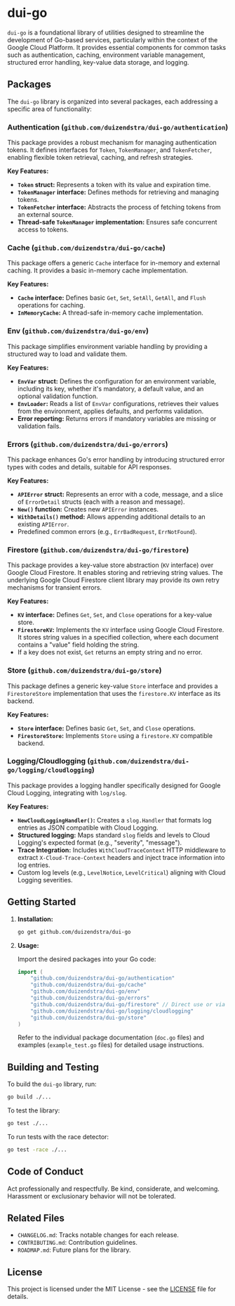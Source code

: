 # dui-go

`dui-go` is a foundational library of utilities designed to streamline the development of Go-based services, particularly within the context of the Google Cloud Platform. It provides essential components for common tasks such as authentication, caching, environment variable management, structured error handling, key-value data storage, and logging.

## Packages

The `dui-go` library is organized into several packages, each addressing a specific area of functionality:

### Authentication (`github.com/duizendstra/dui-go/authentication`)

This package provides a robust mechanism for managing authentication tokens. It defines interfaces for `Token`, `TokenManager`, and `TokenFetcher`, enabling flexible token retrieval, caching, and refresh strategies.

**Key Features:**

*   **`Token` struct:** Represents a token with its value and expiration time.
*   **`TokenManager` interface:** Defines methods for retrieving and managing tokens.
*   **`TokenFetcher` interface:** Abstracts the process of fetching tokens from an external source.
*   **Thread-safe `TokenManager` implementation:** Ensures safe concurrent access to tokens.

### Cache (`github.com/duizendstra/dui-go/cache`)

This package offers a generic `Cache` interface for in-memory and external caching. It provides a basic in-memory cache implementation.

**Key Features:**

*   **`Cache` interface:** Defines basic `Get`, `Set`, `SetAll`, `GetAll`, and `Flush` operations for caching.
*   **`InMemoryCache`:** A thread-safe in-memory cache implementation.

### Env (`github.com/duizendstra/dui-go/env`)

This package simplifies environment variable handling by providing a structured way to load and validate them.

**Key Features:**

*   **`EnvVar` struct:** Defines the configuration for an environment variable, including its key, whether it's mandatory, a default value, and an optional validation function.
*   **`EnvLoader`:** Reads a list of `EnvVar` configurations, retrieves their values from the environment, applies defaults, and performs validation.
*   **Error reporting:** Returns errors if mandatory variables are missing or validation fails.

### Errors (`github.com/duizendstra/dui-go/errors`)

This package enhances Go's error handling by introducing structured error types with codes and details, suitable for API responses.

**Key Features:**

*   **`APIError` struct:** Represents an error with a code, message, and a slice of `ErrorDetail` structs (each with a reason and message).
*   **`New()` function:** Creates new `APIError` instances.
*   **`WithDetails()` method:** Allows appending additional details to an existing `APIError`.
*   Predefined common errors (e.g., `ErrBadRequest`, `ErrNotFound`).

### Firestore (`github.com/duizendstra/dui-go/firestore`)

This package provides a key-value store abstraction (`KV` interface) over Google Cloud Firestore. It enables storing and retrieving string values. The underlying Google Cloud Firestore client library may provide its own retry mechanisms for transient errors.

**Key Features:**

*   **`KV` interface:** Defines `Get`, `Set`, and `Close` operations for a key-value store.
*   **`FirestoreKV`:** Implements the `KV` interface using Google Cloud Firestore. It stores string values in a specified collection, where each document contains a "value" field holding the string.
*   If a key does not exist, `Get` returns an empty string and no error.

### Store (`github.com/duizendstra/dui-go/store`)

This package defines a generic key-value `Store` interface and provides a `FirestoreStore` implementation that uses the `firestore.KV` interface as its backend.

**Key Features:**

*   **`Store` interface:** Defines basic `Get`, `Set`, and `Close` operations.
*   **`FirestoreStore`:** Implements `Store` using a `firestore.KV` compatible backend.

### Logging/Cloudlogging (`github.com/duizendstra/dui-go/logging/cloudlogging`)

This package provides a logging handler specifically designed for Google Cloud Logging, integrating with `log/slog`.

**Key Features:**

*   **`NewCloudLoggingHandler()`:** Creates a `slog.Handler` that formats log entries as JSON compatible with Cloud Logging.
*   **Structured logging:** Maps standard `slog` fields and levels to Cloud Logging's expected format (e.g., "severity", "message").
*   **Trace Integration:** Includes `WithCloudTraceContext` HTTP middleware to extract `X-Cloud-Trace-Context` headers and inject trace information into log entries.
*   Custom log levels (e.g., `LevelNotice`, `LevelCritical`) aligning with Cloud Logging severities.

## Getting Started

1.  **Installation:**

    ```bash
    go get github.com/duizendstra/dui-go
    ```

2.  **Usage:**

    Import the desired packages into your Go code:

    ```go
    import (
        "github.com/duizendstra/dui-go/authentication"
        "github.com/duizendstra/dui-go/cache"
        "github.com/duizendstra/dui-go/env"
        "github.com/duizendstra/dui-go/errors"
        "github.com/duizendstra/dui-go/firestore" // Direct use or via store
        "github.com/duizendstra/dui-go/logging/cloudlogging"
        "github.com/duizendstra/dui-go/store"
    )
    ```

    Refer to the individual package documentation (`doc.go` files) and examples (`example_test.go` files) for detailed usage instructions.

## Building and Testing

To build the `dui-go` library, run:

```bash
go build ./...
```

To test the library:

```bash
go test ./...
```

To run tests with the race detector:
```bash
go test -race ./...
```

## Code of Conduct

Act professionally and respectfully. Be kind, considerate, and welcoming. Harassment or exclusionary behavior will not be tolerated.

## Related Files

*   `CHANGELOG.md`: Tracks notable changes for each release.
*   `CONTRIBUTING.md`: Contribution guidelines.
*   `ROADMAP.md`: Future plans for the library.

## License

This project is licensed under the MIT License - see the [LICENSE](LICENSE) file for details.